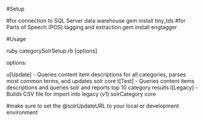 #Setup

#for connection to SQL Server data warehouse
gem install tiny_tds
#for Parts of Speech (POS) tagging and extraction
gem install engtagger 

#Usage

ruby categorySolrSetup.rb [options]

options:

u[Update] - Queries content item descriptions for all categories, parses most common terms, and updates solr core
t[Test] - Queries content items descriptions and queries solr and reports top 10 category results
l[Legacy] - Builds CSV file for import into legacy (v1) solrCategory core


#make sure to set the @solrUpdateURL to your local or development environment


